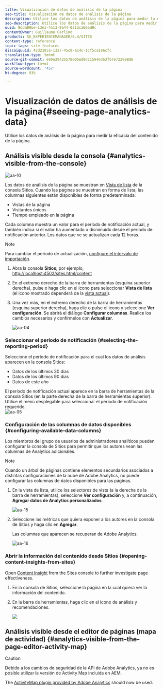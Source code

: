 ```yaml
---
title: Visualización de datos de análisis de la página
seo-title: Visualización de datos de análisis de la página
description: Utilice los datos de análisis de la página para medir la eficacia del contenido de la página.
seo-description: Utilice los datos de análisis de la página para medir la eficacia del contenido de la página.
uuid: 8dda89be-13e3-4a13-9a44-0213ca66ed9c
contentOwner: Guillaume Carlino
products: SG_EXPERIENCEMANAGER/6.4/SITES
content-type: reference
topic-tags: site-features
discoiquuid: 42d2195a-1327-45c0-a14c-1cf5ca196cfc
translation-type: tm+mt
source-git-commit: e99e29425578005ed9d215946d63f67e7229e8d6
workflow-type: tm+mt
source-wordcount: '457'
ht-degree: 93%

---
```



# Visualización de datos de análisis de la página{#seeing-page-analytics-data}

Utilice los datos de análisis de la página para medir la eficacia del contenido de la página.

## Análisis visible desde la consola {#analytics-visible-from-the-console}

![aa-10](assets/aa-10.png)

Los datos de análisis de la página se muestran en [Vista de lista](/help/sites-authoring/basic-handling.md#list-view) de la consola Sitios. Cuando las páginas se muestran en forma de lista, las columnas siguientes están disponibles de forma predeterminada:

* Vistas de la página
* Visitantes únicos
* Tiempo empleado en la página

Cada columna muestra un valor para el período de notificación actual, y también indica si el valor ha aumentado o disminuido desde el período de notificación anterior. Los datos que ve se actualizan cada 12 horas.

>[!NOTE]
>
>Para cambiar el período de actualización, [configure el intervalo de importación](/help/sites-administering/adobeanalytics-connect.md#configuring-the-import-interval).

1. Abra la consola **Sitios**; por ejemplo, [http://localhost:4502/sites.html/content](http://localhost:4502/sites.html/content)
1. En el extremo derecho de la barra de herramientas (esquina superior derecha), pulse o haga clic en el icono para seleccionar **Vista de lista** (el icono mostrado dependerá de la [vista actual](/help/sites-authoring/basic-handling.md#viewing-and-selecting-resources)). 

1. Una vez más, en el extremo derecho de la barra de herramientas (esquina superior derecha), haga clic o pulse el icono y seleccione **Ver configuración**. Se abrirá el diálogo **Configurar columnas**. Realice los cambios necesarios y confírmelos con **Actualizar**.

   ![aa-04](assets/aa-04.png)

### Seleccionar el período de notificación {#selecting-the-reporting-period}

Seleccione el período de notificación para el cual los datos de análisis aparecen en la consola Sitios:

* Datos de los últimos 30 días
* Datos de los últimos 90 días
* Datos de este año

El período de notificación actual aparece en la barra de herramientas de la consola Sitios (en la parte derecha de la barra de herramientas superior). Utilice el menú desplegable para seleccionar el período de notificación requerido.\
![aa-05](assets/aa-05.png)

### Configuración de las columnas de datos disponibles {#configuring-available-data-columns}

Los miembros del grupo de usuarios de administradores analíticos pueden configurar la consola de Sitios para permitir que los autores vean las columnas de Analytics adicionales.

>[!NOTE]
>
>Cuando un árbol de páginas contiene elementos secundarios asociados a distintas configuraciones de la nube de Adobe Analytics, no puede configurar las columnas de datos disponibles para las páginas.

1. En la vista de lista, utilice los selectores de vista (a la derecha de la barra de herramientas), seleccione **Ver configuración** y, a continuación, **Agregar datos de Analytics personalizados**.

   ![aa-15](assets/aa-15.png)

1. Seleccione las métricas que quiera exponer a los autores en la consola de Sitios y haga clic en **Agregar**.

   Las columnas que aparecen se recuperan de Adobe Analytics.

   ![aa-16](assets/aa-16.png)

### Abrir la información del contenido desde Sitios {#opening-content-insights-from-sites}

Open [Content Insight](/help/sites-authoring/content-insights.md) from the Sites console to further investigate page effectiveness.

1. En la consola de Sitios, seleccione la página en la cual quiera ver la información del contenido.
1. En la barra de herramientas, haga clic en el icono de análisis y recomendaciones.

   ![](do-not-localize/chlimage_1-16.png)

## Análisis visible desde el editor de páginas (mapa de actividad) {#analytics-visible-from-the-page-editor-activity-map}

>[!CAUTION]
>
>Debido a los cambios de seguridad de la API de Adobe Analytics, ya no es posible utilizar la versión de Activity Map incluida en AEM.
>
>The [ActivityMap plugin provided by Adobe Analytics](https://docs.adobe.com/content/help/es-ES/analytics/analyze/activity-map/getting-started/get-started-users/activitymap-install.translate.html) should now be used.
